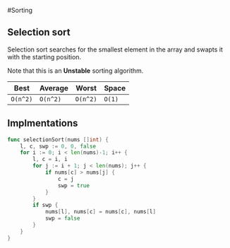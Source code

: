 #Sorting

## Selection sort

Selection sort searches for the smallest element in the array and swapts it with the starting position.

Note that this is an **Unstable** sorting algorithm.

| Best | Average | Worst  | Space |
|------|---------|--------|-------|
|`O(n^2)`|`O(n^2)` |`O(n^2)`|`O(1)` | 

## Implmentations

```go
func selectionSort(nums []int) {
	l, c, swp := 0, 0, false
	for i := 0; i < len(nums)-1; i++ {
		l, c = i, i
		for j := i + 1; j < len(nums); j++ {
			if nums[c] > nums[j] {
				c = j
				swp = true
			}
		}
		if swp {
			nums[l], nums[c] = nums[c], nums[l]
			swp = false
		}
	}
}
```